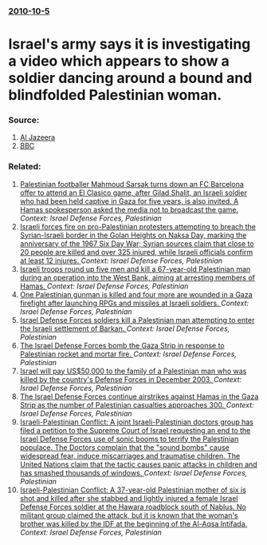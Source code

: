 ### [2010-10-5](/news/2010/10/5/index.md)

# Israel's army says it is investigating a video which appears to show a soldier dancing around a bound and blindfolded Palestinian woman. 




### Source:

1. [Al Jazeera](http://english.aljazeera.net/news/middleeast/2010/10/201010514447409589.html)
2. [BBC](http://www.bbc.co.uk/news/world-middle-east-11476077)

### Related:

1. [Palestinian footballer Mahmoud Sarsak turns down an FC Barcelona offer to attend an El Clasico game, after Gilad Shalit, an Israeli soldier who had been held captive in Gaza for five years, is also invited. A Hamas spokesperson asked the media not to broadcast the game. ](/news/2012/10/1/palestinian-footballer-mahmoud-sarsak-turns-down-an-fc-barcelona-offer-to-attend-an-el-cla-sico-game-after-gilad-shalit-an-israeli-soldier.md) _Context: Israel Defense Forces, Palestinian_
2. [Israeli forces fire on pro-Palestinian protesters attempting to breach the Syrian-Israeli border in the Golan Heights on Naksa Day, marking the anniversary of the 1967 Six Day War; Syrian sources claim that close to 20 people are killed and over 325 injured, while Israeli officials confirm at least 12 injures. ](/news/2011/06/5/israeli-forces-fire-on-pro-palestinian-protesters-attempting-to-breach-the-syrian-israeli-border-in-the-golan-heights-on-naksa-day-marking.md) _Context: Israel Defense Forces, Palestinian_
3. [Israeli troops round up five men and kill a 67-year-old Palestinian man during an operation into the West Bank, aiming at arresting members of Hamas. ](/news/2011/01/7/israeli-troops-round-up-five-men-and-kill-a-67-year-old-palestinian-man-during-an-operation-into-the-west-bank-aiming-at-arresting-members.md) _Context: Israel Defense Forces, Palestinian_
4. [One Palestinian gunman is killed and four more are wounded in a Gaza firefight after launching RPGs and missiles at Israeli soldiers. ](/news/2010/09/14/one-palestinian-gunman-is-killed-and-four-more-are-wounded-in-a-gaza-firefight-after-launching-rpgs-and-missiles-at-israeli-soldiers.md) _Context: Israel Defense Forces, Palestinian_
5. [Israel Defense Forces soldiers kill a Palestinian man attempting to enter the Israeli settlement of Barkan. ](/news/2010/07/23/israel-defense-forces-soldiers-kill-a-palestinian-man-attempting-to-enter-the-israeli-settlement-of-barkan.md) _Context: Israel Defense Forces, Palestinian_
6. [ The Israel Defense Forces bomb the Gaza Strip in response to Palestinian rocket and mortar fire. ](/news/2009/02/2/the-israel-defense-forces-bomb-the-gaza-strip-in-response-to-palestinian-rocket-and-mortar-fire.md) _Context: Israel Defense Forces, Palestinian_
7. [ Israel will pay US$50,000 to the family of a Palestinian man who was killed by the country's Defense Forces in December 2003. ](/news/2009/02/15/israel-will-pay-us-50-000-to-the-family-of-a-palestinian-man-who-was-killed-by-the-country-s-defense-forces-in-december-2003.md) _Context: Israel Defense Forces, Palestinian_
8. [The Israel Defense Forces continue airstrikes against Hamas in the Gaza Strip as the number of Palestinian casualties approaches 300. ](/news/2008/12/28/the-israel-defense-forces-continue-airstrikes-against-hamas-in-the-gaza-strip-as-the-number-of-palestinian-casualties-approaches-300.md) _Context: Israel Defense Forces, Palestinian_
9. [ Israeli-Palestinian Conflict: A joint Israeli-Palestinian doctors group has filed a petition to the Supreme Court of Israel requesting an end to the Israel Defense Forces use of sonic booms to terrify the Palestinian populace. The Doctors complain that the "sound bombs" cause widespread fear, induce miscarriages and traumatise children. The United Nations claim that the tactic causes panic attacks in children and has smashed thousands of windows. ](/news/2005/11/3/israeli-palestinian-conflict-p-a-joint-israeli-palestinian-doctors-group-has-filed-a-petition-to-the-supreme-court-of-israel-requesting-an.md) _Context: Israel Defense Forces, Palestinian_
10. [ Israeli-Palestinian Conflict: A 37-year-old Palestinian mother of six is shot and killed after she stabbed and lightly injured a female Israel Defense Forces soldier at the Hawara roadblock south of Nablus. No militant group claimed the attack, but it is known that the woman's brother was killed by the IDF at the beginning of the Al-Aqsa Intifada. ](/news/2005/10/4/israeliapalestinian-conflict-a-37-year-old-palestinian-mother-of-six-is-shot-and-killed-after-she-stabbed-and-lightly-injured-a-female-i.md) _Context: Israel Defense Forces, Palestinian_

